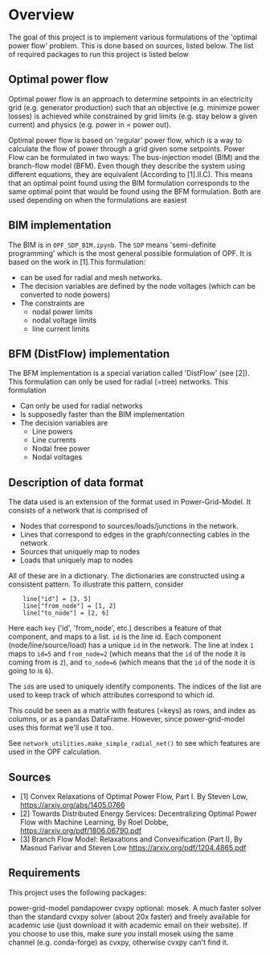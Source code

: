# Overview

The goal of this project is to implement various formulations of the 'optimal power flow' problem. This is done based on sources, listed below. The list of required packages to run this project is listed below

## Optimal power flow
Optimal power flow is an approach to determine setpoints in an electricity grid (e.g. generator production) such that an objective (e.g. minimize power losses) is achieved while constrained by grid limits (e.g. stay below a given current) and physics (e.g. power in = power out).

Optimal power flow is based on 'regular' power flow, which is a way to calculate the flow of power through a grid given some setpoints. Power Flow can be formulated in two ways: The bus-injection model (BIM) and the branch-flow model (BFM). Even though they describe the system using different equations, they are equivalent (According to [1].II.C). This means that an optimal point found using the BIM formulation corresponds to the same optimal point that would be found using the BFM formulation. Both are used depending on when the formulations are easiest

## BIM implementation
The BIM is in `OPF_SDP_BIM.ipynb`. The `SDP` means 'semi-definite programming' which is the most general possible formulation of OPF. It is based on the work in [1].This formulation:
- can be used for radial and mesh networks.
- The decision variables are defined by the node voltages (which can be converted to node powers)
- The constraints are
  - nodal power limits
  - nodal voltage limits
  - line current limits

## BFM (DistFlow) implementation
The BFM implementation is a special variation called 'DistFlow' (see [2]). This formulation can only be used for radial (=tree) networks. This formulation
- Can only be used for radial networks
- Is supposedly faster than the BIM implementation
- The decision variables are
  - Line powers
  - Line currents
  - Nodal free power
  - Nodal voltages

## Description of data format

The data used is an extension of the format used in Power-Grid-Model. It consists of a network that is comprised of
- Nodes that correspond to sources/loads/junctions in the network.
- Lines that correspond to edges in the graph/connecting cables in the network
- Sources that uniquely map to nodes
- Loads that uniquely map to nodes

All of these are in a dictionary. The dictionaries are constructed using a consistent pattern. To illustrate this pattern, consider
```
    line["id"] = [3, 5]
    line["from_node"] = [1, 2]
    line["to_node"] = [2, 6]
```

Here each `key` ('id', 'from_node', etc.) describes a feature of that component, and maps to a list. `id` is the line id. Each component (node/line/source/load) has a unique `id` in the network. 
The line at index `1` maps to `id=5` and `from_node=2` (which means that the `id` of the node it is coming from is `2`), and `to_node=6` (which means that the `id` of the node it is going to is `6`). 

The `id`s are used to uniquely identify components. The indices of the list are used to keep track of which attributes correspond to which id. 

This could be seen as a matrix with features (=keys) as rows, and index as columns, or as a pandas DataFrame. However, since power-grid-model uses this format we'll use it too.

See `network_utilities.make_simple_radial_net()` to see which features are used in the OPF calculation.

## Sources
- [1] Convex Relaxations of Optimal Power Flow, Part I. By Steven Low, https://arxiv.org/abs/1405.0766
- [2] Towards Distributed Energy Services: Decentralizing Optimal Power Flow with Machine Learning, By Roel Dobbe, https://arxiv.org/pdf/1806.06790.pdf
- [3] Branch Flow Model: Relaxations and Convexification (Part I), By Masoud Farivar and Steven Low https://arxiv.org/pdf/1204.4865.pdf


## Requirements
This project uses the following packages:

power-grid-model
pandapower
cvxpy
optional: mosek. A much faster solver than the standard cvxpy solver (about 20x faster) and freely available for academic use (just download it with academic email on their website). If you choose to use this, make sure you install mosek using the same channel (e.g. conda-forge) as cvxpy, otherwise cvxpy can't find it.
